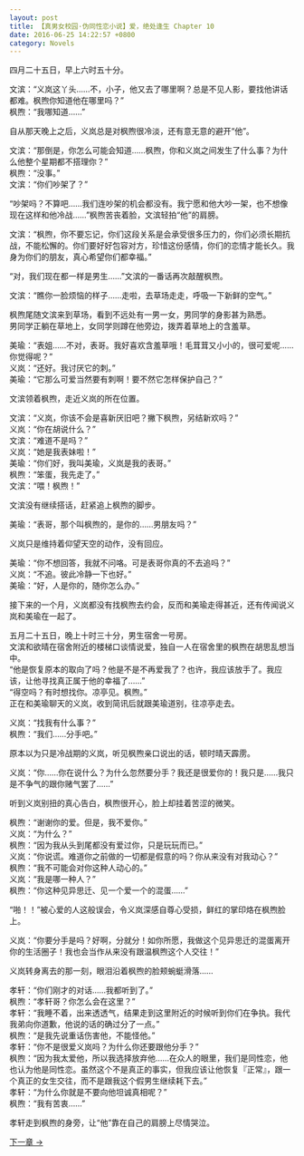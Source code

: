 ```yaml
---
layout: post
title: 【真男女校园·伪同性恋小说】爱，绝处逢生 Chapter 10
date: 2016-06-25 14:22:57 +0800
category: Novels
---
```

四月二十五日，早上六时五十分。

文滨：“义岚这丫头……不，小子，他又去了哪里啊？总是不见人影，要找他讲话都难。枫煦你知道他在哪里吗？”<br>
枫煦：“我哪知道……”

自从那天晚上之后，义岚总是对枫煦很冷淡，还有意无意的避开“他”。

文滨：“那倒是，你怎么可能会知道……枫煦，你和义岚之间发生了什么事？为什么他整个星期都不搭理你？”<br>
枫煦：“没事。”<br>
文滨：“你们吵架了？”

“吵架吗？不算吧……我们连吵架的机会都没有。我宁愿和他大吵一架，也不想像现在这样和他冷战……”枫煦苦丧着脸，文滨轻拍“他”的肩膀。

文滨：“枫煦，你不要忘记，你们这段关系是会承受很多压力的，你们必须长期抗战，不能松懈的。你们要好好包容对方，珍惜这份感情，你们的恋情才能长久。我身为你们的朋友，真心希望你们都幸福。”

“对，我们现在都一样是男生……”文滨的一番话再次敲醒枫煦。

文滨：“瞧你一脸烦恼的样子……走啦，去草场走走，呼吸一下新鲜的空气。”

枫煦尾随文滨来到草场，看到不远处有一男一女，男同学的身影甚为熟悉。<br>
男同学正躺在草地上，女同学则蹲在他旁边，拨弄着草地上的含羞草。

美瑜：“表姐……不对，表哥。我好喜欢含羞草哦！毛茸茸又小小的，很可爱呢……你觉得呢？”<br>
义岚：“还好。我讨厌它的刺。”<br>
美瑜：“它那么可爱当然要有刺啊！要不然它怎样保护自己？”

文滨领着枫煦，走近义岚的所在位置。

文滨：“义岚，你该不会是喜新厌旧吧？撇下枫煦，另结新欢吗？”<br>
义岚：“你在胡说什么？”<br>
文滨：“难道不是吗？”<br>
义岚：“她是我表妹啦！”<br>
美瑜：“你们好，我叫美瑜，义岚是我的表哥。”<br>
枫煦：“笨蛋，我先走了。”<br>
文滨：“喂！枫煦！”

文滨没有继续搭话，赶紧追上枫煦的脚步。

美瑜：“表哥，那个叫枫煦的，是你的……男朋友吗？”

义岚只是维持着仰望天空的动作，没有回应。

美瑜：“你不想回答，我就不问咯。可是表哥你真的不去追吗？”<br>
义岚：“不追。彼此冷静一下也好。”<br>
美瑜：“好，人是你的，随你怎么办。”

接下来的一个月，义岚都没有找枫煦去约会，反而和美瑜走得甚近，还有传闻说义岚和美瑜在一起了。

五月二十五日，晚上十时三十分，男生宿舍一号房。<br>
文滨和欲晴在宿舍附近的楼梯口谈情说爱，独自一人在宿舍里的枫煦在胡思乱想当中。<br>
“他是恢复原本的取向了吗？他是不是不再爱我了？也许，我应该放手了。我应该，让他寻找真正属于他的幸福了……”<br>
“得空吗？有时想找你。凉亭见。枫煦。”<br>
正在和美瑜聊天的义岚，收到简讯后就跟美瑜道别，往凉亭走去。

义岚：“找我有什么事？”<br>
枫煦：“我们……分手吧。”

原本以为只是冷战期的义岚，听见枫煦亲口说出的话，顿时晴天霹雳。

义岚：“你……你在说什么？为什么忽然要分手？我还是很爱你的！我只是……我只是不争气的跟你赌气罢了……”

听到义岚别扭的真心告白，枫煦很开心，脸上却挂着苦涩的微笑。

枫煦：“谢谢你的爱。但是，我不爱你。”<br>
义岚：“为什么？”<br>
枫煦：“因为我从头到尾都没有爱过你，只是玩玩而已。”<br>
义岚：“你说谎。难道你之前做的一切都是假意的吗？你从来没有对我动心？”<br>
枫煦：“我不可能会对你这种人动心的。”<br>
义岚：“我是哪一种人？”<br>
枫煦：“你这种见异思迁、见一个爱一个的混蛋……”

“啪！！”被心爱的人这般误会，令义岚深感自尊心受损，鲜红的掌印烙在枫煦脸上。

义岚：“你要分手是吗？好啊，分就分！如你所愿，我做这个见异思迁的混蛋离开你的生活圈子！我也会当作从来没有跟温枫煦这个人交往！”

义岚转身离去的那一刻，眼泪沿着枫煦的脸颊蜿蜓滑落……

孝轩：“你们刚才的对话……我都听到了。”<br>
枫煦：“孝轩哥？你怎么会在这里？”<br>
孝轩：“我睡不着，出来透透气，结果走到这里附近的时候听到你们在争执。我代我弟向你道歉，他说的话的确过分了一点。”<br>
枫煦：“是我先说重话伤害他，不能怪他。”<br>
孝轩：“你不是很爱义岚吗？为什么你还要跟他分手？”<br>
枫煦：“因为我太爱他，所以我选择放弃他……在众人的眼里，我们是同性恋，他也认为他是同性恋。虽然这个不是真正的事实，但我应该让他恢复『正常』，跟一个真正的女生交往，而不是跟我这个假男生继续耗下去。”<br>
孝轩：“为什么你就是不要向他坦诚真相呢？”<br>
枫煦：“我有苦衷……”

孝轩走到枫煦的身旁，让“他”靠在自己的肩膀上尽情哭泣。

[下一章 →](/novels/2016/06/25/love-resurrected-11.html)